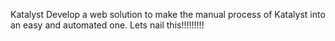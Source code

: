 Katalyst
Develop a web solution to make the manual process of Katalyst into an easy and automated one.
Lets nail this!!!!!!!!!
